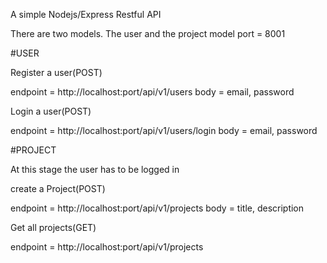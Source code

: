 A simple Nodejs/Express Restful API

There are two models. The user and the project model
port = 8001

#USER

Register a user(POST)

endpoint = http://localhost:port/api/v1/users
body = email, password

Login a user(POST)

endpoint = http://localhost:port/api/v1/users/login
body = email, password

#PROJECT

At this stage the user has to be logged in

create a Project(POST)

endpoint = http://localhost:port/api/v1/projects
body = title, description

Get all projects(GET)

endpoint = http://localhost:port/api/v1/projects




